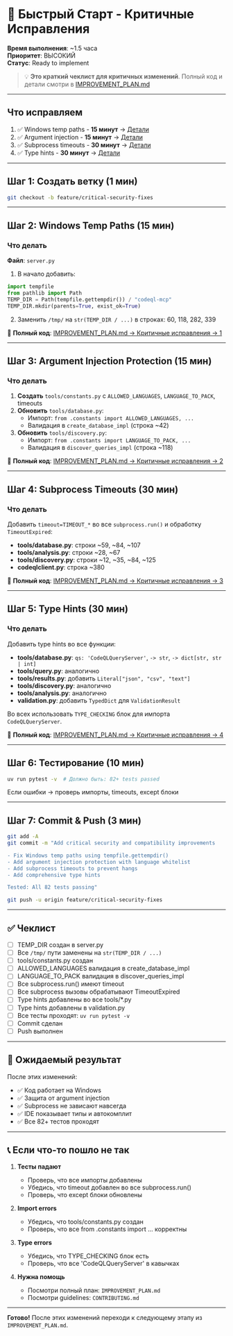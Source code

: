 # 🚀 Быстрый Старт - Критичные Исправления

**Время выполнения**: ~1.5 часа  
**Приоритет**: ВЫСОКИЙ  
**Статус**: Ready to implement

> 💡 **Это краткий чеклист для критичных изменений**. Полный код и детали смотри в [IMPROVEMENT_PLAN.md](IMPROVEMENT_PLAN.md)

---

## Что исправляем

1. ✅ Windows temp paths - **15 минут** → [Детали](#шаг-2-windows-temp-paths-15-мин)
2. ✅ Argument injection - **15 минут** → [Детали](#шаг-3-argument-injection-protection-15-мин)
3. ✅ Subprocess timeouts - **30 минут** → [Детали](#шаг-4-subprocess-timeouts-30-мин)
4. ✅ Type hints - **30 минут** → [Детали](#шаг-5-type-hints-30-мин)

---

## Шаг 1: Создать ветку (1 мин)

```bash
git checkout -b feature/critical-security-fixes
```

---

## Шаг 2: Windows Temp Paths (15 мин)

### Что делать

**Файл**: `server.py`

1. В начало добавить:
```python
import tempfile
from pathlib import Path
TEMP_DIR = Path(tempfile.gettempdir()) / "codeql-mcp"
TEMP_DIR.mkdir(parents=True, exist_ok=True)
```

2. Заменить `/tmp/` на `str(TEMP_DIR / ...)` в строках: 60, 118, 282, 339

📖 **Полный код**: [IMPROVEMENT_PLAN.md → Критичные исправления → 1](IMPROVEMENT_PLAN.md#1-windows-temp-paths-15-минут)

---

## Шаг 3: Argument Injection Protection (15 мин)

### Что делать

1. **Создать** `tools/constants.py` с `ALLOWED_LANGUAGES`, `LANGUAGE_TO_PACK`, timeouts
2. **Обновить** `tools/database.py`:
   - Импорт: `from .constants import ALLOWED_LANGUAGES, ...`
   - Валидация в `create_database_impl` (строка ~42)
3. **Обновить** `tools/discovery.py`:
   - Импорт: `from .constants import LANGUAGE_TO_PACK, ...`
   - Валидация в `discover_queries_impl` (строка ~118)

📖 **Полный код**: [IMPROVEMENT_PLAN.md → Критичные исправления → 2](IMPROVEMENT_PLAN.md#2-argument-injection-protection-15-минут)

---

## Шаг 4: Subprocess Timeouts (30 мин)

### Что делать

Добавить `timeout=TIMEOUT_*` во все `subprocess.run()` и обработку `TimeoutExpired`:

- **tools/database.py**: строки ~59, ~84, ~107
- **tools/analysis.py**: строки ~28, ~67
- **tools/discovery.py**: строки ~12, ~35, ~84, ~125
- **codeqlclient.py**: строка ~380

📖 **Полный код**: [IMPROVEMENT_PLAN.md → Критичные исправления → 3](IMPROVEMENT_PLAN.md#3-subprocess-timeouts-30-минут)

---

## Шаг 5: Type Hints (30 мин)

### Что делать

Добавить type hints во все функции:

- **tools/database.py**: `qs: 'CodeQLQueryServer'`, `-> str`, `-> dict[str, str | int]`
- **tools/query.py**: аналогично
- **tools/results.py**: добавить `Literal["json", "csv", "text"]`
- **tools/discovery.py**: аналогично
- **tools/analysis.py**: аналогично
- **validation.py**: добавить `TypedDict` для `ValidationResult`

Во всех использовать `TYPE_CHECKING` блок для импорта `CodeQLQueryServer`.

📖 **Полный код**: [IMPROVEMENT_PLAN.md → Критичные исправления → 4](IMPROVEMENT_PLAN.md#4-type-hints-1-час)

---

## Шаг 6: Тестирование (10 мин)

```bash
uv run pytest -v  # Должно быть: 82+ tests passed
```

Если ошибки → проверь импорты, timeouts, except блоки

---

## Шаг 7: Commit & Push (3 мин)

```bash
git add -A
git commit -m "Add critical security and compatibility improvements

- Fix Windows temp paths using tempfile.gettempdir()
- Add argument injection protection with language whitelist
- Add subprocess timeouts to prevent hangs
- Add comprehensive type hints

Tested: All 82 tests passing"

git push -u origin feature/critical-security-fixes
```

---

## ✅ Чеклист

- [ ] TEMP_DIR создан в server.py
- [ ] Все `/tmp/` пути заменены на `str(TEMP_DIR / ...)`
- [ ] tools/constants.py создан
- [ ] ALLOWED_LANGUAGES валидация в create_database_impl
- [ ] LANGUAGE_TO_PACK валидация в discover_queries_impl
- [ ] Все subprocess.run() имеют timeout
- [ ] Все subprocess вызовы обрабатывают TimeoutExpired
- [ ] Type hints добавлены во все tools/*.py
- [ ] Type hints добавлены в validation.py
- [ ] Все тесты проходят: `uv run pytest -v`
- [ ] Commit сделан
- [ ] Push выполнен

---

## 🎯 Ожидаемый результат

После этих изменений:
- ✅ Код работает на Windows
- ✅ Защита от argument injection
- ✅ Subprocess не зависают навсегда
- ✅ IDE показывает типы и автокомплит
- ✅ Все 82+ тестов проходят

---

## 📞 Если что-то пошло не так

1. **Тесты падают**
   - Проверь, что все импорты добавлены
   - Убедись, что timeout добавлен во все subprocess.run()
   - Проверь, что except блоки обновлены

2. **Import errors**
   - Убедись, что tools/constants.py создан
   - Проверь, что все from .constants import ... корректны

3. **Type errors**
   - Убедись, что TYPE_CHECKING блок есть
   - Проверь, что все 'CodeQLQueryServer' в кавычках

4. **Нужна помощь**
   - Посмотри полный план: `IMPROVEMENT_PLAN.md`
   - Посмотри guidelines: `CONTRIBUTING.md`

---

**Готово!** После этих изменений переходи к следующему этапу из `IMPROVEMENT_PLAN.md`.
